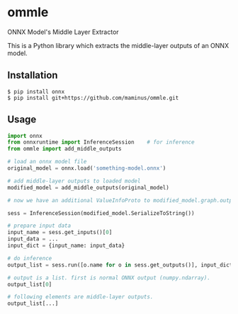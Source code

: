 # ommle
ONNX Model's Middle Layer Extractor

This is a Python library which extracts the middle-layer outputs of an ONNX model.

## Installation
```
$ pip install onnx
$ pip install git+https://github.com/maminus/ommle.git
```

## Usage
```python
import onnx
from onnxruntime import InferenceSession    # for inference
from ommle import add_middle_outputs

# load an onnx model file
original_model = onnx.load('something-model.onnx')

# add middle-layer outputs to loaded model
modified_model = add_middle_outputs(original_model)

# now we have an additional ValueInfoProto to modified_model.graph.output[...]

sess = InferenceSession(modified_model.SerializeToString())

# prepare input data
input_name = sess.get_inputs()[0]
input_data = ...
input_dict = {input_name: input_data}

# do inference
output_list = sess.run([o.name for o in sess.get_outputs()], input_dict)

# output is a list. first is normal ONNX output (numpy.ndarray).
output_list[0]

# following elements are middle-layer outputs.
output_list[...]
```

